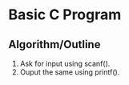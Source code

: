 # Basic C Program
## Algorithm/Outline
  1. Ask for input using scanf().
  2. Ouput the same using printf().
